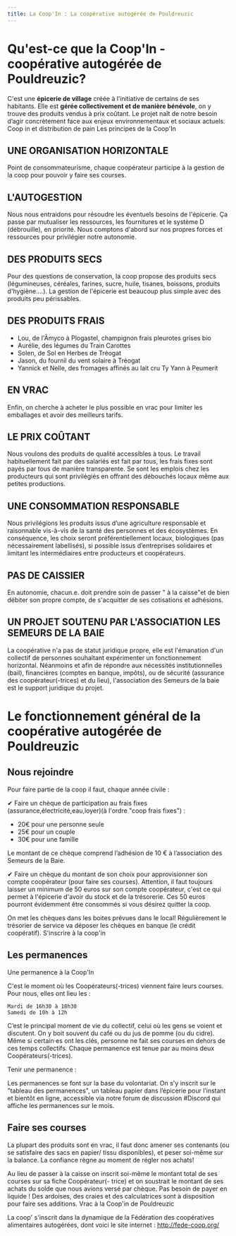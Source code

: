 ```yaml
---
title: La Coop'In : La coopérative autogérée de Pouldreuzic
---
```


# Qu'est-ce que la Coop'In - coopérative autogérée de Pouldreuzic?

C'est une **épicerie de village** créée à l’initiative de certains de ses habitants. Elle est **gérée collectivement et de manière bénévole**, on y trouve des produits vendus à prix coûtant. Le projet naît de notre besoin d’agir concrètement face aux enjeux environnementaux et sociaux actuels.
Coop in et distribution de pain
Les principes de la Coop'In

## UNE ORGANISATION HORIZONTALE

Point de consommateurisme, chaque coopérateur participe à la gestion de la coop pour pouvoir y faire ses courses.

## L'AUTOGESTION

Nous nous entraidons pour résoudre les éventuels besoins de l'épicerie. Ça passe par mutualiser les ressources, les fournitures et le système D (débrouille), en priorité. Nous comptons d'abord sur nos propres forces et ressources pour privilégier notre autonomie.

## DES PRODUITS SECS

Pour des questions de conservation, la coop propose des produits secs (légumineuses, céréales, farines, sucre, huile, tisanes, boissons, produits d'hygiène....). La gestion de l'épicerie est beaucoup plus simple avec des produits peu périssables.

## DES PRODUITS FRAIS

- Lou, de l'Âmyco à Plogastel, champignon frais pleurotes grises bio
- Aurélie, des légumes du Train Carottes
- Solen, de Sol en Herbes de Tréogat
- Jason, du fournil du vent solaire à Tréogat
- Yannick et Nelle, des fromages affinés au lait cru Ty Yann à Peumerit

## EN VRAC

Enfin, on cherche à acheter le plus possible en vrac pour limiter les emballages et avoir des meilleurs tarifs.

## LE PRIX COÛTANT

Nous voulons des produits de qualité accessibles à tous. Le travail habituellement fait par des salariés est fait par tous, les frais fixes sont payés par tous de manière transparente. Se sont les emplois chez les producteurs qui sont privilégiés en offrant des débouchés locaux même aux petites productions.

## UNE CONSOMMATION RESPONSABLE

Nous privilégions les produits issus d’une agriculture responsable et raisonnable vis-à-vis de la santé des personnes et des écosystèmes. En conséquence, les choix seront préférentiellement locaux, biologiques (pas nécessairement labellisés), si possible issus d’entreprises solidaires et limitant les intermédiaires entre producteurs et coopérateurs.

## PAS DE CAISSIER

En autonomie, chacun.e. doit prendre soin de passer " à la caisse"et de bien débiter son propre compte, de s'acquitter de ses cotisations et adhésions.

## UN PROJET SOUTENU PAR L'ASSOCIATION LES SEMEURS DE LA BAIE

La coopérative n'a pas de statut juridique propre, elle est l'émanation d'un collectif de personnes souhaitant expérimenter un fonctionnement horizontal. Néanmoins et afin de répondre aux nécessités institutionnelles (bail), financières (comptes en banque, impôts), ou de sécurité (assurance des coopérateur(-trices) et du lieu), l'association des Semeurs de la baie est le support juridique du projet.

# Le fonctionnement général de la coopérative autogérée de Pouldreuzic

## Nous rejoindre

Pour faire partie de la coop il faut, chaque année civile :

✔  Faire un chèque de participation au frais fixes (assurance,électricité,eau,loyer)(à l'ordre "coop frais fixes") :
- 20€ pour une personne seule
- 25€ pour un couple
- 30€ pour une famille

Le montant de ce chèque comprend l’adhésion de 10 € à l’association des Semeurs de la Baie.

✔ Faire un chèque du montant de son choix pour approvisionner son compte coopérateur (pour faire ses courses). Attention, il faut toujours laisser un minimum de 50 euros sur son compte coopérateur, c'est ce qui permet à l'épicerie d'avoir du stock et de la trésorerie. Ces 50 euros pourront évidemment être consommés si vous désirez quitter la coop.

On met les chèques dans les boites prévues dans le local! Régulièrement le trésorier de service va déposer les chèques en banque (le crédit coopératif).
S'inscrire à la coop'in

## Les permanences

Une permanence à la Coop'In

C'est le moment où les Coopérateurs(-trices) viennent faire leurs courses. Pour nous, elles ont lieu les :

    Mardi de 16h30 à 18h30
    Samedi de 10h à 12h

C’est le principal moment de vie du collectif, celui où les gens se voient et discutent. On y boit souvent du café ou du jus de pomme (ou du cidre). Même si certain·es ont les clés, personne ne fait ses courses en dehors de ces temps collectifs. Chaque permanence est tenue par au moins deux Coopérateurs(-trices).

Tenir une permanence :

Les permanences se font sur la base du volontariat. On s'y inscrit sur le "tableau des permanences", un tableau papier dans l’épicerie pour l’instant et bientôt en ligne, accessible via notre forum de discussion #Discord qui affiche les permanences sur le mois.

## Faire ses courses

La plupart des produits sont en vrac, il faut donc amener ses contenants (ou se satisfaire des sacs en papier/ tissu disponibles), et peser soi-même sur la balance. La confiance règne au moment de régler nos achats!

Au lieu de passer à la caisse on inscrit soi-même le montant total de ses courses sur sa fiche Coopérateur(- trice) et on soustrait le montant de ses achats du solde que nous avions versé par chèque. Pas besoin de payer en liquide ! Des ardoises, des craies et des calculatrices sont à disposition pour faire ses additions.
Vrac à la Coop'in de Pouldreuzic

La coop' s'inscrit dans la dynamique de la Fédération des coopératives alimentaires autogérées, dont voici le site internet : http://fede-coop.org/
 
